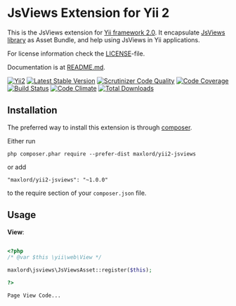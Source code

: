 JsViews Extension for Yii 2
=======================

This is the JsViews extension for [Yii framework 2.0](http://www.yiiframework.com).
It encapsulate [JsViews library](http://www.jsviews.com) as Asset Bundle,
and help using JsViews in Yii applications. 

For license information check the [LICENSE](LICENSE.txt)-file.

Documentation is at [README.md](README.md).

[![Yii2](https://img.shields.io/badge/Powered_by-Yii_Framework-green.svg?style=flat)](http://www.yiiframework.com/)
[![Latest Stable Version](https://poser.pugx.org/leandrogehlen/yii2-querybuilder/v/stable.png)](https://packagist.org/packages/leandrogehlen/yii2-querybuilder)
[![Scrutinizer Code Quality](https://scrutinizer-ci.com/g/leandrogehlen/yii2-querybuilder/badges/quality-score.png?b=master)](https://scrutinizer-ci.com/g/leandrogehlen/yii2-querybuilder/?branch=master)
[![Code Coverage](https://scrutinizer-ci.com/g/leandrogehlen/yii2-querybuilder/badges/coverage.png?b=master)](https://scrutinizer-ci.com/g/leandrogehlen/yii2-querybuilder/?branch=master)
[![Build Status](https://scrutinizer-ci.com/g/leandrogehlen/yii2-querybuilder/badges/build.png?b=master)](https://scrutinizer-ci.com/g/leandrogehlen/yii2-querybuilder/build-status/master)
[![Code Climate](https://codeclimate.com/github/leandrogehlen/yii2-querybuilder/badges/gpa.svg)](https://codeclimate.com/github/leandrogehlen/yii2-querybuilder)
[![Total Downloads](https://poser.pugx.org/leandrogehlen/yii2-querybuilder/downloads.png)](https://packagist.org/packages/leandrogehlen/yii2-querybuilder)

Installation
------------

The preferred way to install this extension is through [composer](http://getcomposer.org/download/).

Either run

```
php composer.phar require --prefer-dist maxlord/yii2-jsviews
```

or add

```
"maxlord/yii2-jsviews": "~1.0.0"
```

to the require section of your `composer.json` file.

Usage
-----

**View**:

```php

<?php
/* @var $this \yii\web\View */

maxlord\jsviews\JsViewsAsset::register($this);

?>

Page View Code...

```
